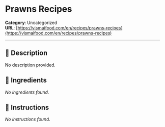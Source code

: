# Prawns Recipes

**Category**: Uncategorized  
**URL**: [https://vismaifood.com/en/recipes/prawns-recipes](https://vismaifood.com/en/recipes/prawns-recipes)  


---

## 📝 Description
No description provided.



## 🧂 Ingredients
*No ingredients found.*

## 🍳 Instructions
*No instructions found.*


